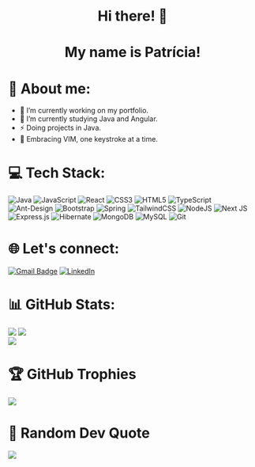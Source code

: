 <p align="center">
  <h1 align="center">  Hi there! 👋</h1>
  <h1 align="center">  My name is Patrícia!</h1> 
</p>

# 💫 About me:
- 🔭 I’m currently working on my portfolio.
- 🌱 I’m currently studying Java and Angular.
- ⚡ Doing projects in Java.
- 🚀 Embracing VIM, one keystroke at a time. 

# 💻 Tech Stack:
![Java](https://img.shields.io/badge/java-%23ED8B00.svg?style=plastic&logo=openjdk&logoColor=white) ![JavaScript](https://img.shields.io/badge/javascript-%23323330.svg?style=plastic&logo=javascript&logoColor=%23F7DF1E) ![React](https://img.shields.io/badge/react-%2320232a.svg?style=plastic&logo=react&logoColor=%2361DAFB) ![CSS3](https://img.shields.io/badge/css3-%231572B6.svg?style=plastic&logo=css3&logoColor=white) ![HTML5](https://img.shields.io/badge/html5-%23E34F26.svg?style=plastic&logo=html5&logoColor=white) ![TypeScript](https://img.shields.io/badge/typescript-%23007ACC.svg?style=plastic&logo=typescript&logoColor=white) ![Ant-Design](https://img.shields.io/badge/-AntDesign-%230170FE?style=plastic&logo=ant-design&logoColor=white) ![Bootstrap](https://img.shields.io/badge/bootstrap-%238511FA.svg?style=plastic&logo=bootstrap&logoColor=white) ![Spring](https://img.shields.io/badge/spring-%236DB33F.svg?style=plastic&logo=spring&logoColor=white) ![TailwindCSS](https://img.shields.io/badge/tailwindcss-%2338B2AC.svg?style=plastic&logo=tailwind-css&logoColor=white) ![NodeJS](https://img.shields.io/badge/node.js-6DA55F?style=plastic&logo=node.js&logoColor=white) ![Next JS](https://img.shields.io/badge/Next-black?style=plastic&logo=next.js&logoColor=white) ![Express.js](https://img.shields.io/badge/express.js-%23404d59.svg?style=plastic&logo=express&logoColor=%2361DAFB) ![Hibernate](https://img.shields.io/badge/Hibernate-59666C?style=plastic&logo=Hibernate&logoColor=white) ![MongoDB](https://img.shields.io/badge/MongoDB-%234ea94b.svg?style=plastic&logo=mongodb&logoColor=white) ![MySQL](https://img.shields.io/badge/mysql-4479A1.svg?style=plastic&logo=mysql&logoColor=white) ![Git](https://img.shields.io/badge/git-%23F05033.svg?style=plastic&logo=git&logoColor=white)

# 🌐 Let's connect:
[![Gmail Badge](https://img.shields.io/badge/-Gmail-c14438?style=flat-square&logo=Gmail&logoColor=white&link=mailto:nada.geral@gmail.com)](mailto:patriciaresende.s92@gmail.com) 
[![LinkedIn](https://img.shields.io/badge/LinkedIn-%230077B5.svg?logo=linkedin&logoColor=white)](https://linkedin.com/in/patr-silva) 

# 📊 GitHub Stats:
![](https://github-readme-stats.vercel.app/api?username=patr-silva&theme=radical&hide_border=true&include_all_commits=true&count_private=true)
![](https://github-readme-streak-stats.herokuapp.com/?user=patr-silva&theme=radical&hide_border=true)<br/>
![](https://github-readme-stats.vercel.app/api/top-langs/?username=patr-silva&theme=radical&hide_border=true&include_all_commits=true&count_private=true&layout=compact)

# 🏆 GitHub Trophies
![](https://github-profile-trophy.vercel.app/?username=patr-silva&theme=radical&no-frame=true&no-bg=false&margin-w=4)

# 🤔 Random Dev Quote
![](https://quotes-github-readme.vercel.app/api?type=horizontal&theme=radical)

<!-- Proudly created with GPRM ( https://gprm.itsvg.in ) -->
